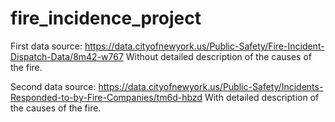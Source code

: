 # fire_incidence_project

First data source: 
https://data.cityofnewyork.us/Public-Safety/Fire-Incident-Dispatch-Data/8m42-w767
Without detailed description of the causes of the fire. 


Second data source:
https://data.cityofnewyork.us/Public-Safety/Incidents-Responded-to-by-Fire-Companies/tm6d-hbzd
With detailed description of the causes of the fire. 
